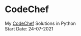 # CodeChef
My <a href="https://www.codechef.com/users/yashitanamdeo">CodeChef</a> Solutions in Python
<br>
Start Date: 24-07-2021
